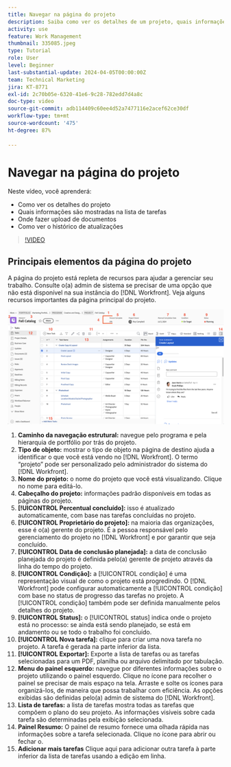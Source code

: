 ```yaml
---
title: Navegar na página do projeto
description: Saiba como ver os detalhes de um projeto, quais informações são mostradas na lista de tarefas, onde fazer upload de documentos e como visualizar o histórico de atualizações no [!DNL  Workfront].
activity: use
feature: Work Management
thumbnail: 335085.jpeg
type: Tutorial
role: User
level: Beginner
last-substantial-update: 2024-04-05T00:00:00Z
team: Technical Marketing
jira: KT-8771
exl-id: 2c70b05e-6320-41e6-9c28-782edd7d4a8c
doc-type: video
source-git-commit: adb114409c60ee4d52a7477116e2acef62ce30df
workflow-type: tm+mt
source-wordcount: '475'
ht-degree: 87%

---
```


# Navegar na página do projeto

Neste vídeo, você aprenderá:

* Como ver os detalhes do projeto
* Quais informações são mostradas na lista de tarefas
* Onde fazer upload de documentos
* Como ver o histórico de atualizações

>[!VIDEO](https://video.tv.adobe.com/v/335085/?quality=12&learn=on)

## Principais elementos da página do projeto

A página do projeto está repleta de recursos para ajudar a gerenciar seu trabalho. Consulte o(a) admin de sistema se precisar de uma opção que não está disponível na sua instância do [!DNL Workfront]. Veja alguns recursos importantes da página principal do projeto.

![Captura de tela da página do projeto](assets/project-page-graphic-for-planner-v2.png)

1. **Caminho da navegação estrutural:** navegue pelo programa e pela hierarquia de portfólio por trás do projeto.
2. **Tipo de objeto:** mostrar o tipo de objeto na página de destino ajuda a identificar o que você está vendo no [!DNL Workfront]. O termo “projeto” pode ser personalizado pelo administrador do sistema do [!DNL Workfront].
3. **Nome do projeto:** o nome do projeto que você está visualizando. Clique no nome para editá-lo.
4. **Cabeçalho do projeto:** informações padrão disponíveis em todas as páginas do projeto.
5. **[!UICONTROL Percentual concluído]:** isso é atualizado automaticamente, com base nas tarefas concluídas no projeto.
6. **[!UICONTROL Proprietário do projeto]:** na maioria das organizações, esse é o(a) gerente do projeto. É a pessoa responsável pelo gerenciamento do projeto no [!DNL Workfront] e por garantir que seja concluído.
7. **[!UICONTROL Data de conclusão planejada]:** a data de conclusão planejada do projeto é definida pelo(a) gerente de projeto através da linha do tempo do projeto.
8. **[!UICONTROL Condição]:** a [!UICONTROL condição] é uma representação visual de como o projeto está progredindo. O [!DNL Workfront] pode configurar automaticamente a [!UICONTROL condição] com base no status de progresso das tarefas no projeto. A [!UICONTROL condição] também pode ser definida manualmente pelos detalhes do projeto.
9. **[!UICONTROL Status]:** o [!UICONTROL status] indica onde o projeto está no processo: se ainda está sendo planejado, se está em andamento ou se todo o trabalho foi concluído.
10. **[!UICONTROL Nova tarefa]:** clique para criar uma nova tarefa no projeto. A tarefa é gerada na parte inferior da lista.
11. **[!UICONTROL Exportar]:** Exporte a lista de tarefas ou as tarefas selecionadas para um PDF, planilha ou arquivo delimitado por tabulação.
12. **Menu do painel esquerdo:** navegue por diferentes informações sobre o projeto utilizando o painel esquerdo. Clique no ícone para recolher o painel se precisar de mais espaço na tela. Arraste e solte os ícones para organizá-los, de maneira que possa trabalhar com eficiência. As opções exibidas são definidas pelo(a) admin de sistema do [!DNL Workfront].
13. **Lista de tarefas:** a lista de tarefas mostra todas as tarefas que compõem o plano do seu projeto. As informações visíveis sobre cada tarefa são determinadas pela exibição selecionada.
14. **Painel Resumo:** O painel de resumo fornece uma olhada rápida nas informações sobre a tarefa selecionada. Clique no ícone para abrir ou fechar o.
15. **Adicionar mais tarefas** Clique aqui para adicionar outra tarefa à parte inferior da lista de tarefas usando a edição em linha.



